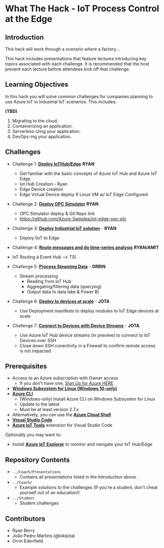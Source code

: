 # What The Hack - IoT Process Control at the Edge

## Introduction

This hack will work through a scenario where a factory...

This hack includes presentations that feature lectures introducing key topics associated with each challenge. It is recommended that the host present each lecture before attendees kick off that challenge.

## Learning Objectives


In this hack you will solve common challenges for companies planning to use Azure IoT in Industrial IoT scenarios. This includes:

**(TBD)**

1. Migrating to the cloud.
1. Containerizing an application.
1. Serverless-izing your application.
1. DevOps-ing your application.

## Challenges

- Challenge 1: **[Deploy IoTHub/Edge](Student/Challenge-01.md)** **RYAN**
  - Get familiar with the basic concepts of Azure IoT Hub and Azure IoT Edge.
  - Iot Hub Creation - Ryan
  - Edge Device creation
  - Edge Virtual Device deploy ß Linux VM w/ IoT Edge Configured

- Challenge 2: **[Deploy OPC Simulator](Student/Challenge-02.md)** **RYAN**
  - OPC Simulator deploy & Git Repo link
  - https://github.com/Azure-Samples/iot-edge-opc-plc

- Challenge 3: **[Deploy Industrial IoT solution](Student/Challenge-03.md)** - **RYAN**
  - Deploy IIoT to Edge

- Challenge 4: **[Route messages and do time-series analysis](Student/Challenge-04.md)** **RYAN/AMIT**
- IoT Routing à Event Hub --> TSI

- Challenge 5: **[Process Steaming Data](Student/Challenge-05.md)** - **ORRIN**
  - Stream processing
    - Reading from IoT Hub
    - Aggregating/filtering data (querying)
    - Output data to data lake & Power BI

- Challenge 6: **[Deploy to devices at scale](Student/Challenge-06.md)** - **JOTA**
  - Use Deployment manifests to deploy modules to IoT Edge devices at scale

- Challenge 7: **[Connect to Devices with Device Streams](Student/Challenge-07.md)** - **JOTA**
  - Use Azure IoT Hub device streams (in preview) to connect to IoT Devices over SSH
  - Close down SSH conectivity in a Firewall to confirm remote access is not impacted

## Prerequisites

- Access to an Azure subscription with Owner access
  - If you don't have one, [Sign Up for Azure HERE](https://azure.microsoft.com/en-us/free/)
- [**Windows Subsystem for Linux (Windows 10-only)**](https://docs.microsoft.com/en-us/windows/wsl/install-win10)
- [**Azure CLI**](https://docs.microsoft.com/en-us/cli/azure/install-azure-cli)
  - (Windows-only) Install Azure CLI on Windows Subsystem for Linux
  - Update to the latest
  - Must be at least version 2.7.x
- Alternatively, you can use the [**Azure Cloud Shell**](https://shell.azure.com/)
- [**Visual Studio Code**](https://code.visualstudio.com/)
- [**Azure IoT Tools**](https://marketplace.visualstudio.com/items?itemName=vsciot-vscode.azure-iot-tools) extension for Visual Studio Code

Optionally you may want to:

- Install [**Azure IoT Explorer**](https://docs.microsoft.com/en-us/azure/iot-pnp/howto-use-iot-explorer) to monitor and navigate your IoT Hub/Edge

## Repository Contents

- `../Coach/Presentations`
  - Contains all presentations listed in the Introduction above.
- `../Coach/`
  - Example solutions to the challenges (If you're a student, don't cheat yourself out of an education!)
- `../Student`
  - Student challenges

## Contributors

- Ryan Berry
- João Pedro Martins (@lokijota)
- Orrin Edenfield
